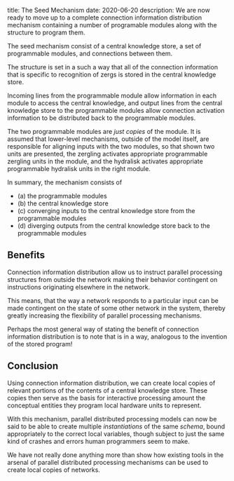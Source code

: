 title: The Seed Mechanism
date: 2020-06-20
description: We are now ready to move up to a complete connection information distribution mechanism containing a number of programable modules along with the structure to program them.

The seed mechanism consist of a central knowledge store, a set of programmable modules, and connections between them.

The structure is set in a such a way that all of the connection information that is specific to recognition
of zergs is stored in the central knowledge store.

Incoming lines from the programmable module allow information in each module to access the central knowledge,
and output lines from the central knowledge store to the programmable modules allow connection activation information
to be distributed back to the programmable modules.

The two programmable modules are *just copies* of the module. It is assumed that lower-level mechanisms, outside
of the model itself, are responsible for aligning inputs with the two modules, so that shown two units are presented,
the zergling activates appropriate programmable zergling units in the module, and the hydralisk activates
appropriate programmable hydralisk units in the right module.

In summary, the mechanism consists of 

- (a) the programmable modules
- (b) the central knowledge store
- (c) converging inputs to the central knowledge store from the programmable modules
- (d) diverging outputs from the central knowledge store back to the programmable modules

## Benefits

Connection information distribution allow us to instruct parallel processing structures from outside the network
making their behavior contingent on instructions originating elsewhere in the network.

This means, that the way a network responds to a particular input can be made contingent on the state of some other
network in the system, thereby greatly increasing the flexibility of parallel processing mechanisms.

Perhaps the most general way of stating the benefit of connection information distribution is to note that is in a way,
analogous to the invention of the stored program!

## Conclusion

Using connection information distribution, we can create local copies of relevant portions of the contents of a central
knowledge store. These copies then serve as the basis for interactive processing amount the conceptual entities they
program local hardware units to represent.

With this mechanism, parallel distributed processing models can now be said to be able to create multiple
*instantiations* of the same *schema*, bound appropriately to the correct local variables, though subject to just
the same kind of crashes and errors human programmers seem to make.

We have not really done anything more than show how existing tools in the arsenal of parallel distributed processing
mechanisms can be used to create local copies of networks.
